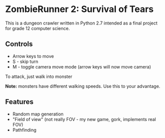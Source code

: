 ZombieRunner 2: Survival of Tears
================
This is a dungeon crawler written in Python 2.7 intended as a final project for grade 12 computer science.

Controls
--------
- Arrow keys to move
- S - skip turn
- M - toggle camera move mode (arrow keys will now move camera)

To attack, just walk into monster 

**Note:** monsters have different walking speeds. Use this to your advantage.

Features
--------
- Random map generation
- "Field of view" (not really FOV - my new game, gork, implements real FOV)
- Pathfinding
